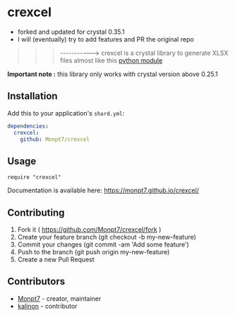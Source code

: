 # crexcel
- forked and updated for crystal 0.35.1
- I will (eventually) try to add features and PR the original repo

>>>----------->
crexcel is a crystal library to generate XLSX files almost like this [python module](https://github.com/jmcnamara/XlsxWriter)

**Important note :** this library only works with crystal version above 0.25.1

## Installation

Add this to your application's `shard.yml`:

```yaml
dependencies:
  crexcel:
    github: Monpt7/crexcel
```

## Usage

```crystal
require "crexcel"
```

Documentation is available here: https://monpt7.github.io/crexcel/

## Contributing

1. Fork it ( https://github.com/Monpt7/crexcel/fork )
2. Create your feature branch (git checkout -b my-new-feature)
3. Commit your changes (git commit -am 'Add some feature')
4. Push to the branch (git push origin my-new-feature)
5. Create a new Pull Request

## Contributors

- [Monpt7](https://github.com/Monpt7) - creator, maintainer
- [kalinon](https://github.com/kalinon) - contributor
